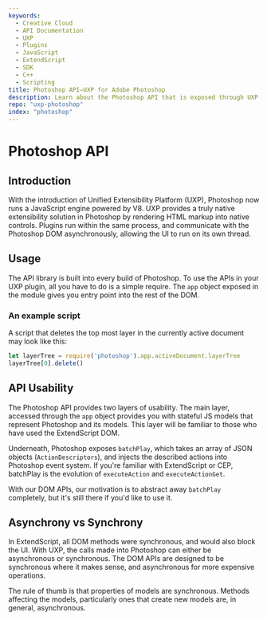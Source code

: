 ```yaml
---
keywords:
  - Creative Cloud
  - API Documentation
  - UXP
  - Plugins
  - JavaScript
  - ExtendScript
  - SDK
  - C++
  - Scripting
title: Photoshop API—UXP for Adobe Photoshop
description: Learn about the Photoshop API that is exposed through UXP for plugin developers.
repo: "uxp-photoshop"
index: "photoshop"
---
```



# Photoshop API

## Introduction

With the introduction of Unified Extensibility Platform (UXP), Photoshop now runs a JavaScript engine powered by V8. UXP provides a truly native extensibility solution in Photoshop by rendering HTML markup into native controls. Plugins run within the same process, and communicate with the Photoshop DOM asynchronously, allowing the UI to run on its own thread. 

## Usage

The API library is built into every build of Photoshop. To use the APIs in your UXP plugin, all you have to do is a simple require. The `app` object exposed in the module gives you entry point into the rest of the DOM.

### An example script 

A script that deletes the top most layer in the currently active document may look like this:

```javascript
let layerTree = require('photoshop').app.activeDocument.layerTree
layerTree[0].delete()
```

## API Usability

The Photoshop API provides two layers of usability. The main layer, accessed through the `app` object provides you with stateful JS models that represent Photoshop and its models. This layer will be familiar to those who have used the ExtendScript DOM.

Underneath, Photoshop exposes `batchPlay`, which takes an array of JSON objects (`ActionDescriptors`), and injects the described actions into Photoshop event system. If you're familiar with ExtendScript or CEP, batchPlay is the evolution of `executeAction` and `executeActionGet`. 

With our DOM APIs, our motivation is to abstract away `batchPlay` completely, but it's still there if you'd like to use it.

## Asynchrony vs Synchrony

In ExtendScript, all DOM methods were synchronous, and would also block the UI. With UXP, the calls made into Photoshop can either be asynchronous
or synchronous. The DOM APIs are designed to be synchronous where it makes sense, and asynchronous for more expensive operations.

The rule of thumb is that properties of models are synchronous. Methods affecting the models, particularly ones that create new models are, in general, asynchronous.
